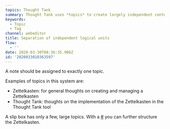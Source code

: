 ```yaml
---
topics: Thought Tank
summary: Thought Tank uses *topics* to create largely independent contexts.
keywords:
  - Topic
  - Tag
channel: webeditor
title: Separation of independent logical units
flow:
  - ''
date: 2020-03-30T08:36:35.906Z
id: '2020033010363597'
---
```

A note should be assigned to exactly one topic.

Examples of topics in this system are:

* Zettelkasten: for general thoughts on creating and managing a Zettelkasten
* Thought Tank: thoughts on the implementation of the Zettelkasten in the Thought Tank tool

A slip box has only a few, large topics. With a [#](/notes/2020033010525847 "Tag") you can further structure the Zettelkasten.